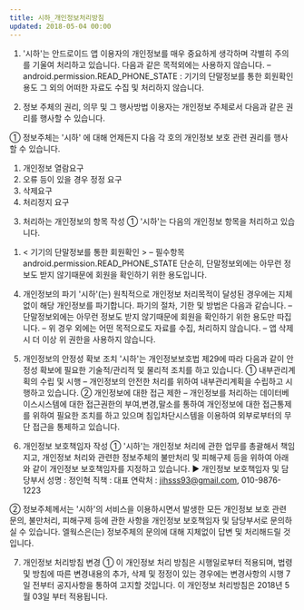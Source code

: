 ```yaml
---
title: 시하_개인정보처리방침
updated: 2018-05-04 00:00
---
```

1. '시하'는 안드로이드 앱 이용자의 개인정보를 매우 중요하게 생각하며 각별히 주의를 기울여 처리하고 있습니다.
다음과 같은 목적외에는 사용하지 않습니다.
– android.permission.READ_PHONE_STATE : 기기의 단말정보를 통한 회원확인 용도 그 외의 어떠한 자료도 수집 및 처리하지 않습니다.

2. 정보 주체의 권리, 의무 및 그 행사방법 이용자는 개인정보 주체로서 다음과 같은 권리를 행사할 수 있습니다.

① 정보주체는 '시하' 에 대해 언제든지 다음 각 호의 개인정보 보호 관련 권리를 행사할 수 있습니다.
1) 개인정보 열람요구
2) 오류 등이 있을 경우 정정 요구
3) 삭제요구
4) 처리정지 요구

3. 처리하는 개인정보의 항목 작성
① '시하'는 다음의 개인정보 항목을 처리하고 있습니다.
1) < 기기의 단말정보를 통한 회원확인 >
– 필수항목 android.permission.READ_PHONE_STATE
단순히, 단말정보외에는 아무런 정보도 받지 않기때문에 회원을 확인하기 위한 용도입니다.

4. 개인정보의 파기
'시하'(는) 원칙적으로 개인정보 처리목적이 달성된 경우에는 지체없이 해당 개인정보를 파기합니다. 파기의 절차, 기한 및 방법은 다음과 같습니다.
– 단말정보외에는 아무런 정보도 받지 않기때문에 회원을 확인하기 위한 용도만 따집니다.
– 위 경우 외에는 어떤 목적으로도 자료를 수집, 처리하지 않습니다.
– 앱 삭제시 더 이상 위 권한을 사용하지 않습니다.

5. 개인정보의 안정성 확보 조치 '시하'는 개인정보보호법 제29에 따라 다음과 같이 안정성 확보에 필요한 기술적/관리적 및 물리적 조치를 하고 있습니다.
① 내부관리계획의 수립 및 시행
– 개인정보의 안전한 처리를 위하여 내부관리계획을 수립하고 시행하고 있습니다.
② 개인정보에 대한 접근 제한
– 개인정보를 처리하는 데이터베이스시스템에 대한 접근권한의 부여,변경,말소를 통하여 개인정보에 대한 접근통제를 위하여 필요한 조치를 하고 있으며 침입차단시스템을 이용하여 외부로부터의 무단 접근을 통제하고 있습니다.

6. 개인정보 보호책임자 작성
① '시하'는 개인정보 처리에 관한 업무를 총괄해서 책임지고, 개인정보 처리와 관련한 정보주체의 불만처리 및 피해구제 등을 위하여 아래와 같이 개인정보 보호책임자를 지정하고 있습니다.
▶ 개인정보 보호책임자 및 담당부서
성명 : 정인혁
직책 : 대표
연락처 : jihsss93@gmail.com, 010-9876-1223

② 정보주체께서는 '시하'의 서비스을 이용하시면서 발생한 모든 개인정보 보호 관련 문의, 불만처리, 피해구제 등에 관한 사항을 개인정보 보호책임자 및 담당부서로 문의하실 수 있습니다. 엘웍스은(는) 정보주체의 문의에 대해 지체없이 답변 및 처리해드릴 것입니다.

7. 개인정보 처리방침 변경
① 이 개인정보 처리 방침은 시행일로부터 적용되며, 법령 및 방침에 따른 변경내용의 추가, 삭제 및 정정이 있는 경우에는 변경사항의 시행 7일 전부터 공지사항을 통하여 고지할 것입니다.
이 개인정보 처리방침은 2018년 5월 03일 부터 적용됩니다.